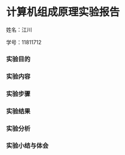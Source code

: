 # 计算机组成原理实验报告

姓名：江川  

学号：11811712

### 实验目的



### 实验内容



### 实验步骤



### 实验结果



### 实验分析



### 实验小结与体会


